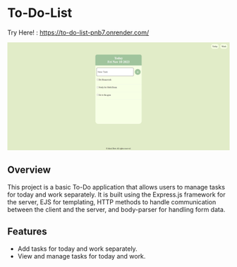 # To-Do-List
Try Here! : https://to-do-list-pnb7.onrender.com/

![To Do List Screenshot](images/todolist.png)

## Overview

This project is a basic To-Do application that allows users to manage tasks for today and work separately. It is built using the Express.js framework for the server, EJS for templating, HTTP methods to handle communication between the client and the server, and body-parser for handling form data.

## Features

- Add tasks for today and work separately.
- View and manage tasks for today and work.
